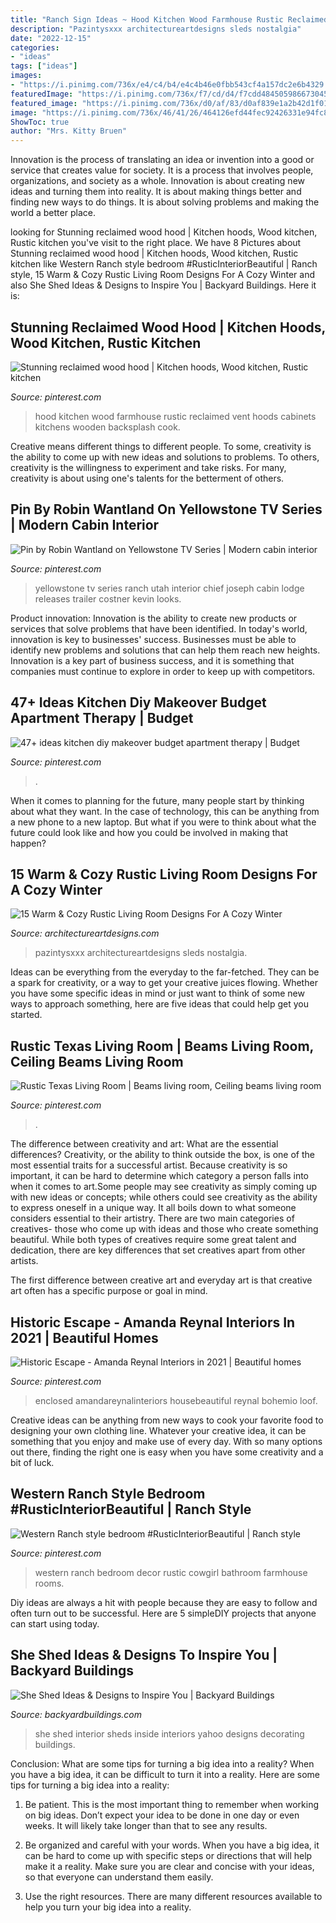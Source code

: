 ```yaml
---
title: "Ranch Sign Ideas ~ Hood Kitchen Wood Farmhouse Rustic Reclaimed Vent Hoods Cabinets Kitchens Wooden Backsplash Cook"
description: "Pazintysxxx architectureartdesigns sleds nostalgia"
date: "2022-12-15"
categories:
- "ideas"
tags: ["ideas"]
images:
- "https://i.pinimg.com/736x/e4/c4/b4/e4c4b46e0fbb543cf4a157dc2e6b4329.jpg"
featuredImage: "https://i.pinimg.com/736x/f7/cd/d4/f7cdd4845059866730457ba60214c45a.jpg"
featured_image: "https://i.pinimg.com/736x/d0/af/83/d0af839e1a2b42d1f01a6d837fb8205f.jpg"
image: "https://i.pinimg.com/736x/46/41/26/464126efd44fec92426331e94fc835d5.jpg"
ShowToc: true
author: "Mrs. Kitty Bruen"
---
```



Innovation is the process of translating an idea or invention into a good or service that creates value for society. It is a process that involves people, organizations, and society as a whole. Innovation is about creating new ideas and turning them into reality. It is about making things better and finding new ways to do things. It is about solving problems and making the world a better place.

	

		
looking for Stunning reclaimed wood hood | Kitchen hoods, Wood kitchen, Rustic kitchen you've visit to the right place. We have 8 Pictures about Stunning reclaimed wood hood | Kitchen hoods, Wood kitchen, Rustic kitchen like Western Ranch style bedroom #RusticInteriorBeautiful | Ranch style, 15 Warm &amp; Cozy Rustic Living Room Designs For A Cozy Winter and also She Shed Ideas &amp; Designs to Inspire You | Backyard Buildings. Here it is:
		
    
## Stunning Reclaimed Wood Hood | Kitchen Hoods, Wood Kitchen, Rustic Kitchen

<img loading=lazy src="https://i.pinimg.com/736x/fb/2c/88/fb2c889abf37269031832597946c1071--hoods.jpg" onerror="this.onerror=null;this.src='https://tse3.mm.bing.net/th?id=OIP.6rstdPgsDXF6nOBfrqKZywHaJ3&amp;pid=15.1';" alt="Stunning reclaimed wood hood | Kitchen hoods, Wood kitchen, Rustic kitchen">

_Source: pinterest.com_

>hood kitchen wood farmhouse rustic reclaimed vent hoods cabinets kitchens wooden backsplash cook. 

	

Creative means different things to different people. To some, creativity is the ability to come up with new ideas and solutions to problems. To others, creativity is the willingness to experiment and take risks. For many, creativity is about using one's talents for the betterment of others.

    
## Pin By Robin Wantland On Yellowstone TV Series | Modern Cabin Interior

<img loading=lazy src="https://i.pinimg.com/736x/5d/41/4d/5d414dd7680406fa0194156c40281c5a.jpg" onerror="this.onerror=null;this.src='https://tse2.mm.bing.net/th?id=OIP.GsXFf-0GowVbXKCX55rjYAHaFc&amp;pid=15.1';" alt="Pin by Robin Wantland on Yellowstone TV Series | Modern cabin interior">

_Source: pinterest.com_

>yellowstone tv series ranch utah interior chief joseph cabin lodge releases trailer costner kevin looks. 

	

Product innovation:
Innovation is the ability to create new products or services that solve problems that have been identified. In today's world, innovation is key to businesses' success. Businesses must be able to identify new problems and solutions that can help them reach new heights. Innovation is a key part of business success, and it is something that companies must continue to explore in order to keep up with competitors.

    
## 47+ Ideas Kitchen Diy Makeover Budget Apartment Therapy | Budget

<img loading=lazy src="https://i.pinimg.com/736x/46/41/26/464126efd44fec92426331e94fc835d5.jpg" onerror="this.onerror=null;this.src='https://tse1.mm.bing.net/th?id=OIP.NwwcT9PhtFBPB43nWo3elgAAAA&amp;pid=15.1';" alt="47+ ideas kitchen diy makeover budget apartment therapy | Budget">

_Source: pinterest.com_

>. 

	

When it comes to planning for the future, many people start by thinking about what they want. In the case of technology, this can be anything from a new phone to a new laptop. But what if you were to think about what the future could look like and how you could be involved in making that happen?

    
## 15 Warm &amp; Cozy Rustic Living Room Designs For A Cozy Winter

<img loading=lazy src="https://www.architectureartdesigns.com/wp-content/uploads/2014/12/15-Warm-Cozy-Rustic-Living-Room-Designs-For-A-Cozy-Winter-2.jpg" onerror="this.onerror=null;this.src='https://tse1.mm.bing.net/th?id=OIP.q6lMTJN5gqvd8bGCN7zVUQHaLH&amp;pid=15.1';" alt="15 Warm &amp; Cozy Rustic Living Room Designs For A Cozy Winter">

_Source: architectureartdesigns.com_

>pazintysxxx architectureartdesigns sleds nostalgia. 

	

Ideas can be everything from the everyday to the far-fetched. They can be a spark for creativity, or a way to get your creative juices flowing. Whether you have some specific ideas in mind or just want to think of some new ways to approach something, here are five ideas that could help get you started.

    
## Rustic Texas Living Room | Beams Living Room, Ceiling Beams Living Room

<img loading=lazy src="https://i.pinimg.com/736x/f7/cd/d4/f7cdd4845059866730457ba60214c45a.jpg" onerror="this.onerror=null;this.src='https://tse1.mm.bing.net/th?id=OIP.JJT69pknybtUuj59gNr3HgHaLH&amp;pid=15.1';" alt="Rustic Texas Living Room | Beams living room, Ceiling beams living room">

_Source: pinterest.com_

>. 

	

The difference between creativity and art: What are the essential differences?
Creativity, or the ability to think outside the box, is one of the most essential traits for a successful artist. Because creativity is so important, it can be hard to determine which category a person falls into when it comes to art.Some people may see creativity as simply coming up with new ideas or concepts; while others could see creativity as the ability to express oneself in a unique way. It all boils down to what someone considers essential to their artistry.
There are two main categories of creatives- those who come up with ideas and those who create something beautiful. While both types of creatives require some great talent and dedication, there are key differences that set creatives apart from other artists. 

The first difference between creative art and everyday art is that creative art often has a specific purpose or goal in mind.

    
## Historic Escape - Amanda Reynal Interiors In 2021 | Beautiful Homes

<img loading=lazy src="https://i.pinimg.com/736x/e4/c4/b4/e4c4b46e0fbb543cf4a157dc2e6b4329.jpg" onerror="this.onerror=null;this.src='https://tse3.mm.bing.net/th?id=OIP.WCnd3bcGmB8nKx-VJ59miQHaKa&amp;pid=15.1';" alt="Historic Escape - Amanda Reynal Interiors in 2021 | Beautiful homes">

_Source: pinterest.com_

>enclosed amandareynalinteriors housebeautiful reynal bohemio loof. 

	

Creative ideas can be anything from new ways to cook your favorite food to designing your own clothing line. Whatever your creative idea, it can be something that you enjoy and make use of every day. With so many options out there, finding the right one is easy when you have some creativity and a bit of luck.

    
## Western Ranch Style Bedroom #RusticInteriorBeautiful | Ranch Style

<img loading=lazy src="https://i.pinimg.com/736x/d0/af/83/d0af839e1a2b42d1f01a6d837fb8205f.jpg" onerror="this.onerror=null;this.src='https://tse3.mm.bing.net/th?id=OIP.ncb615rRQplSxtmhRaF2qgHaFj&amp;pid=15.1';" alt="Western Ranch style bedroom #RusticInteriorBeautiful | Ranch style">

_Source: pinterest.com_

>western ranch bedroom decor rustic cowgirl bathroom farmhouse rooms. 

	

Diy ideas are always a hit with people because they are easy to follow and often turn out to be successful. Here are 5 simpleDIY projects that anyone can start using today.

    
## She Shed Ideas &amp; Designs To Inspire You | Backyard Buildings

<img loading=lazy src="https://www.backyardbuildings.com/product_images/she-sheds-interior-2.jpg" onerror="this.onerror=null;this.src='https://tse1.mm.bing.net/th?id=OIP.FaHggfI1pgU6_s3j1c6KqQHaJ4&amp;pid=15.1';" alt="She Shed Ideas &amp; Designs to Inspire You | Backyard Buildings">

_Source: backyardbuildings.com_

>she shed interior sheds inside interiors yahoo designs decorating buildings. 

	

Conclusion: What are some tips for turning a big idea into a reality?
When you have a big idea, it can be difficult to turn it into a reality. Here are some tips for turning a big idea into a reality:
1. Be patient. This is the most important thing to remember when working on big ideas. Don’t expect your idea to be done in one day or even weeks. It will likely take longer than that to see any results.

2. Be organized and careful with your words. When you have a big idea, it can be hard to come up with specific steps or directions that will help make it a reality. Make sure you are clear and concise with your ideas, so that everyone can understand them easily.

3. Use the right resources. There are many different resources available to help you turn your big idea into a reality.

